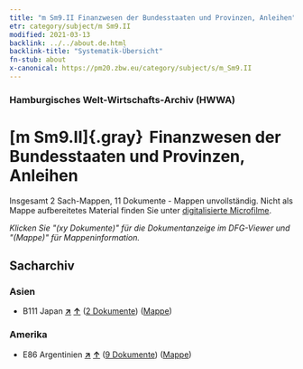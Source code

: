 ```yaml
---
title: "m Sm9.II Finanzwesen der Bundesstaaten und Provinzen, Anleihen"
etr: category/subject/m Sm9.II
modified: 2021-03-13
backlink: ../../about.de.html
backlink-title: "Systematik-Übersicht"
fn-stub: about
x-canonical: https://pm20.zbw.eu/category/subject/s/m_Sm9.II
---
```


### Hamburgisches Welt-Wirtschafts-Archiv (HWWA)
# [m Sm9.II]{.gray}&#8201; Finanzwesen der Bundesstaaten und Provinzen, Anleihen&#160; 




Insgesamt 2 Sach-Mappen, 11 Dokumente - Mappen unvollständig.
Nicht als Mappe aufbereitetes Material finden Sie unter [digitalisierte Microfilme](/film/h1_sh.de.html).

_Klicken Sie "(xy Dokumente)" für die Dokumentanzeige im DFG-Viewer und "(Mappe)" für Mappeninformation._

## Sacharchiv




### Asien

- B111 Japan [**&nearr;**](../../../geo/i/141272/about.de.html "Japan (alle Mappen)") [**&uarr;**](../../../geo/about.de.html#B111 "Ländersystematik") (<a href="https://pm20.zbw.eu/dfgview/sh/141272,144919" title="über: Japan : Finanzwesen der Bundesstaaten und Provinzen, Anleihen" target="_blank">2 Dokumente</a>) ([Mappe](../../../../folder/sh/1412xx/141272/1449xx/144919/about.de.html))

### Amerika

- E86 Argentinien [**&nearr;**](../../../geo/i/141692/about.de.html "Argentinien (alle Mappen)") [**&uarr;**](../../../geo/about.de.html#E86 "Ländersystematik") (<a href="https://pm20.zbw.eu/dfgview/sh/141692,144919" title="über: Argentinien : Finanzwesen der Bundesstaaten und Provinzen, Anleihen" target="_blank">9 Dokumente</a>) ([Mappe](../../../../folder/sh/1416xx/141692/1449xx/144919/about.de.html))


